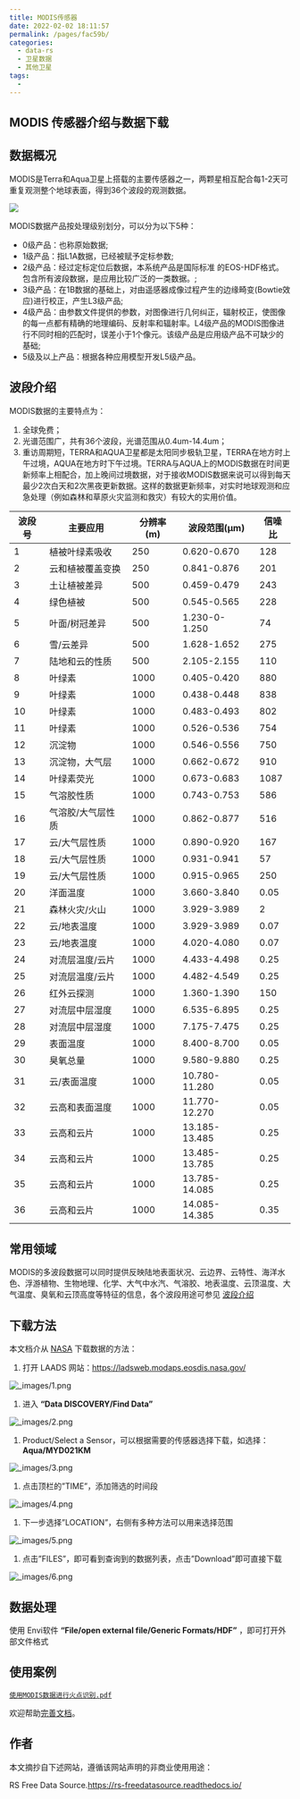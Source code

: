 ```yaml
---
title: MODIS传感器
date: 2022-02-02 18:11:57
permalink: /pages/fac59b/
categories:
  - data-rs
  - 卫星数据
  - 其他卫星
tags:
  - 
---
```

## MODIS 传感器介绍与数据下载

## 数据概况

MODIS是Terra和Aqua卫星上搭载的主要传感器之一，两颗星相互配合每1-2天可重复观测整个地球表面，得到36个波段的观测数据。

![](https://gitee.com/kitmyfaceplease/image_upload/raw/master/img/202202021815338.png)

MODIS数据产品按处理级别划分，可以分为以下5种：

- 0级产品：也称原始数据;
- 1级产品：指L1A数据，已经被赋予定标参数;
- 2级产品：经过定标定位后数据，本系统产品是国际标准 的EOS-HDF格式。包含所有波段数据，是应用比较广泛的一类数据。;
- 3级产品：在1B数据的基础上，对由遥感器成像过程产生的边缘畸变(Bowtie效应)进行校正，产生L3级产品;
- 4级产品：由参数文件提供的参数，对图像进行几何纠正，辐射校正，使图像的每一点都有精确的地理编码、反射率和辐射率。L4级产品的MODIS图像进行不同时相的匹配时，误差小于1个像元。该级产品是应用级产品不可缺少的基础;
- 5级及以上产品：根据各种应用模型开发L5级产品。

## 波段介绍

MODIS数据的主要特点为：

1. 全球免费；
2. 光谱范围广，共有36个波段，光谱范围从0.4um-14.4um；
3. 重访周期短，TERRA和AQUA卫星都是太阳同步极轨卫星，TERRA在地方时上午过境，AQUA在地方时下午过境。TERRA与AQUA上的MODIS数据在时间更新频率上相配合，加上晚间过境数据，对于接收MODIS数据来说可以得到每天最少2次白天和2次黑夜更新数据。这样的数据更新频率，对实时地球观测和应急处理（例如森林和草原火灾监测和救灾）有较大的实用价值。

| 波段号 | 主要应用          | 分辨率(m) | 波段范围(μm)  | 信噪比 |
| ------ | ----------------- | --------- | ------------- | ------ |
| 1      | 植被叶绿素吸收    | 250       | 0.620-0.670   | 128    |
| 2      | 云和植被覆盖变换  | 250       | 0.841-0.876   | 201    |
| 3      | 土让植被差异      | 500       | 0.459-0.479   | 243    |
| 4      | 绿色植被          | 500       | 0.545-0.565   | 228    |
| 5      | 叶面/树冠差异     | 500       | 1.230-0-1.250 | 74     |
| 6      | 雪/云差异         | 500       | 1.628-1.652   | 275    |
| 7      | 陆地和云的性质    | 500       | 2.105-2.155   | 110    |
| 8      | 叶绿素            | 1000      | 0.405-0.420   | 880    |
| 9      | 叶绿素            | 1000      | 0.438-0.448   | 838    |
| 10     | 叶绿素            | 1000      | 0.483-0.493   | 802    |
| 11     | 叶绿素            | 1000      | 0.526-0.536   | 754    |
| 12     | 沉淀物            | 1000      | 0.546-0.556   | 750    |
| 13     | 沉淀物，大气层    | 1000      | 0.662-0.672   | 910    |
| 14     | 叶绿素荧光        | 1000      | 0.673-0.683   | 1087   |
| 15     | 气溶胶性质        | 1000      | 0.743-0.753   | 586    |
| 16     | 气溶胶/大气层性质 | 1000      | 0.862-0.877   | 516    |
| 17     | 云/大气层性质     | 1000      | 0.890-0.920   | 167    |
| 18     | 云/大气层性质     | 1000      | 0.931-0.941   | 57     |
| 19     | 云/大气层性质     | 1000      | 0.915-0.965   | 250    |
| 20     | 洋面温度          | 1000      | 3.660-3.840   | 0.05   |
| 21     | 森林火灾/火山     | 1000      | 3.929-3.989   | 2      |
| 22     | 云/地表温度       | 1000      | 3.929-3.989   | 0.07   |
| 23     | 云/地表温度       | 1000      | 4.020-4.080   | 0.07   |
| 24     | 对流层温度/云片   | 1000      | 4.433-4.498   | 0.25   |
| 25     | 对流层温度/云片   | 1000      | 4.482-4.549   | 0.25   |
| 26     | 红外云探测        | 1000      | 1.360-1.390   | 150    |
| 27     | 对流层中层湿度    | 1000      | 6.535-6.895   | 0.25   |
| 28     | 对流层中层湿度    | 1000      | 7.175-7.475   | 0.25   |
| 29     | 表面温度          | 1000      | 8.400-8.700   | 0.05   |
| 30     | 臭氧总量          | 1000      | 9.580-9.880   | 0.25   |
| 31     | 云/表面温度       | 1000      | 10.780-11.280 | 0.05   |
| 32     | 云高和表面温度    | 1000      | 11.770-12.270 | 0.05   |
| 33     | 云高和云片        | 1000      | 13.185-13.485 | 0.25   |
| 34     | 云高和云片        | 1000      | 13.485-13.785 | 0.25   |
| 35     | 云高和云片        | 1000      | 13.785-14.085 | 0.25   |
| 36     | 云高和云片        | 1000      | 14.085-14.385 | 0.35   |

## 常用领域

MODIS的多波段数据可以同时提供反映陆地表面状况、云边界、云特性、海洋水色、浮游植物、生物地理、化学、大气中水汽、气溶胶、地表温度、云顶温度、大气温度、臭氧和云顶高度等特征的信息，各个波段用途可参见 [波段介绍](https://rs-freedatasource.readthedocs.io/zh_CN/latest/MODIS.html#id2)

## 下载方法

本文档介从 [NASA](https://ladsweb.modaps.eosdis.nasa.gov/) 下载数据的方法：

1. 打开 LAADS 网站：https://ladsweb.modaps.eosdis.nasa.gov/

![_images/1.png](https://rs-freedatasource.readthedocs.io/zh_CN/latest/_images/1.png)

1. 进入 **“Data DISCOVERY/Find Data”**

![_images/2.png](https://rs-freedatasource.readthedocs.io/zh_CN/latest/_images/2.png)

1. Product/Select a Sensor，可以根据需要的传感器选择下载，如选择：**Aqua/MYD021KM**

![_images/3.png](https://rs-freedatasource.readthedocs.io/zh_CN/latest/_images/3.png)

1. 点击顶栏的”TIME”，添加筛选的时间段

![_images/4.png](https://rs-freedatasource.readthedocs.io/zh_CN/latest/_images/4.png)

1. 下一步选择”LOCATION”，右侧有多种方法可以用来选择范围

![_images/5.png](https://rs-freedatasource.readthedocs.io/zh_CN/latest/_images/5.png)

1. 点击”FILES”，即可看到查询到的数据列表，点击”Download”即可直接下载

![_images/6.png](https://rs-freedatasource.readthedocs.io/zh_CN/latest/_images/6.png)

## 数据处理

使用 Envi软件 **“File/open external file/Generic Formats/HDF”** ，即可打开外部文件格式

## 使用案例

[`使用MODIS数据进行火点识别.pdf`](https://rs-freedatasource.readthedocs.io/zh_CN/latest/_downloads/使用MODIS数据进行火点识别.pdf)

欢迎帮助[完善文档](https://github.com/ruiduobao/gisrsdata.com)。

## 作者

本文摘抄自下述网站，遵循该网站声明的非商业使用用途： 

RS Free Data Source.https://rs-freedatasource.readthedocs.io/
